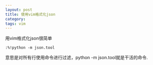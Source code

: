 ```yaml
---
layout: post
title: 使用vim格式化json
category: 
tags: vim
---
```


用vim格式化json很简单
```
:%!python -m json.tool
```
意思是对所有行使用命令进行过滤，python -m json.tool就是干活的命令.
